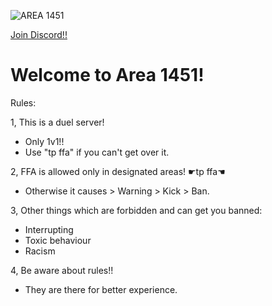 ![AREA 1451](https://github.com/Powerforce00/Area1451/assets/145535983/f751eaac-3d43-458d-84f0-fabf2b4711b5)

<a href=https://discord.gg/7G4J3ADXFE>Join Discord!! </a>
# Welcome to Area 1451!

Rules:

1, This is a duel server!
- Only 1v1!!
- Use "tp ffa" if you can't get over it.

2, FFA is allowed only in designated areas! ☛tp ffa☚
- Otherwise it causes > Warning > Kick > Ban.

3, Other things which are forbidden and can get you banned:
- Interrupting
- Toxic behaviour
- Racism 

4, Be aware about rules!!
- They are there for better experience.
